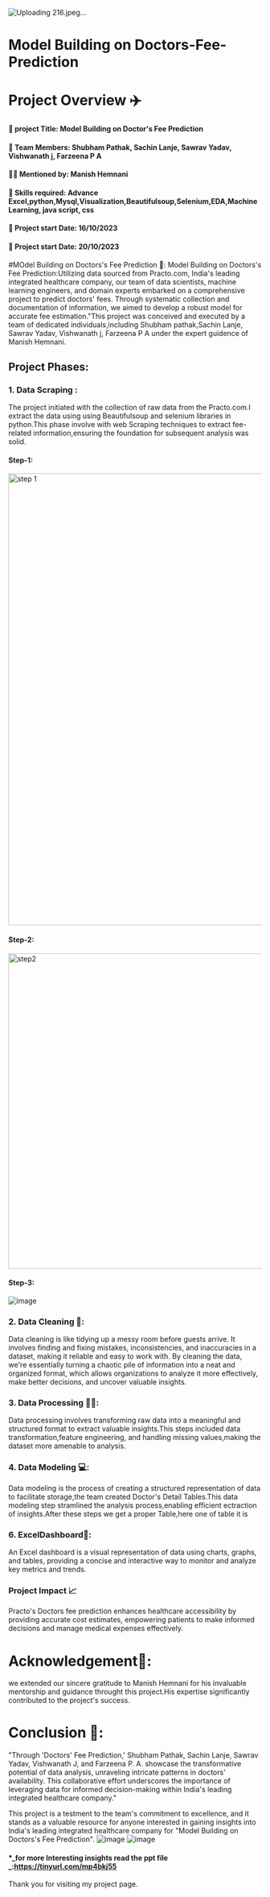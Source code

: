![Uploading 216.jpeg…]()
# Model Building on Doctors-Fee-Prediction
# Project Overview ✈️
#### 📑 project Title: Model Building on Doctor's Fee Prediction
#### 🧒 Team Members: Shubham Pathak, Sachin Lanje, Sawrav Yadav, Vishwanath j, Farzeena P A
#### 👨‍🏫 Mentioned by: Manish Hemnani
#### 🔧 Skills required: Advance Excel,python,Mysql,Visualization,Beautifulsoup,Selenium,EDA,Machine Learning, java script, css
#### 📆 Project start Date: 16/10/2023
#### 📆 Project start Date: 20/10/2023

#MOdel Building on Doctors's Fee Prediction 📂:
Model Building on Doctors's Fee Prediction:Utilizing data sourced from Practo.com, India's leading integrated healthcare company, our team of data scientists, machine learning engineers, and domain experts embarked on a comprehensive project to predict doctors' fees. Through systematic collection and documentation of information, we aimed to develop a robust model for accurate fee estimation."This project was conceived and executed by a team of dedicated individuals,including Shubham pathak,Sachin Lanje, Sawrav Yadav, Vishwanath j, Farzeena P A under the expert guidence of Manish Hemnani.

## Project Phases:
### 1. Data Scraping :
The project initiated with the collection of raw data from the Practo.com.I extract the data using using Beautifulsoup and selenium libraries in python.This phase involve with web Scraping techniques to extract fee-related information,ensuring the foundation for subsequent analysis was solid.

#### Step-1:
<img width="897" alt="step 1" src="https://github.com/Shubhampathak02/Doctor-s-Fee-Prediction/assets/138750345/71425d99-ab91-447b-8669-a65945c2ab54">

#### Step-2:
<img width="626" alt="step2" src="https://github.com/Shubhampathak02/Doctor-s-Fee-Prediction/assets/138750345/3eb574cd-7115-4f5c-b828-c6008d5abfd5">

#### Step-3:
![image](https://github.com/Shubhampathak02/Doctor-s-Fee-Prediction/assets/138750345/86321f0a-f86f-48f7-9b7b-dcef5c570db7)


### 2. Data Cleaning 🧹:
Data cleaning is like tidying up a messy room before guests arrive. It involves finding and fixing mistakes, inconsistencies, and inaccuracies in a dataset, making it reliable and easy to work with. By cleaning the data, we're essentially turning a chaotic pile of information into a neat and organized format, which allows organizations to analyze it more effectively, make better decisions, and uncover valuable insights.
### 3. Data Processing 🚴‍♂️:
Data processing involves transforming raw data into a meaningful and structured format to extract valuable insights.This steps included data transformation,feature engineering, and handling missing values,making the dataset more amenable to analysis.
### 4. Data Modeling 💻:

Data modeling is the process of creating a structured representation of data to facilitate storage,the team created Doctor's Detail Tables.This data modeling step stramlined the analysis process,enabling efficient ectraction of insights.After these steps we get a proper Table,here one of table it is


### 6. ExcelDashboard📰:
An Excel dashboard is a visual representation of data using charts, graphs, and tables, providing a concise and interactive way to monitor and analyze key metrics and trends.
### Project Impact 📈
Practo's Doctors fee prediction enhances healthcare accessibility by providing accurate cost estimates, empowering patients to make informed decisions and manage medical expenses effectively.

# Acknowledgement🙏:
we extended our sincere gratitude to Manish Hemnani for his invaluable mentorship and guidance throught this project.His expertise significantly contributed to the project's success.

# Conclusion 🎳:
"Through 'Doctors' Fee Prediction,' Shubham Pathak, Sachin Lanje, Sawrav Yadav, Vishwanath J, and Farzeena P. A. showcase the transformative potential of data analysis, unraveling intricate patterns in doctors' availability. This collaborative effort underscores the importance of leveraging data for informed decision-making within India's leading integrated healthcare company."

This project is a testment to the team's commitment to excellence, and it stands as a valuable resource for anyone interested in gaining insights into India's leading integrated healthcare company for "Model Building on Doctors's Fee Prediction".
![image](https://github.com/Shubhampathak02/Doctor-s-Fee-Prediction/assets/138750345/49275c3b-beca-47e2-94bd-8f19fd665b5e)
![image](https://github.com/Shubhampathak02/Doctor-s-Fee-Prediction/assets/138750345/1354b719-153c-4b69-9ae7-f098e5947ab1)





 #### *_for more Interesting insights read the ppt file _:https://tinyurl.com/mp4bkj55

  Thank you for visiting my project page.
